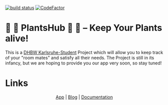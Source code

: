 [![build status](https://github.com/qt1337/PlantsHub/workflows/Build/badge.svg)](https://github.com/qt1337/PlantsHub/actions?query=branch%3Amaster)
[![CodeFactor](https://www.codefactor.io/repository/github/qt1337/plantshub/badge)](https://www.codefactor.io/repository/github/qt1337/plantshub)
# 🌱 🌻 PlantsHub 🌻 🌱 – Keep Your Plants alive!

This is a <a href="https://www.karlsruhe.dhbw.de/startseite.html">DHBW
Karlsruhe-Student</a> Project which will allow you to keep track of your "room
mates" and satisfy all their needs. The Project is still in its infancy, but we
are hoping to provide you our app very soon, so stay tuned!

# Links

<p style="text-align: center"><a href="https://app.plantshub.de">App</a> | <a href="https://blog.plantshub.de/">Blog</a> | <a href="https://github.com/qt1337/PlantsHub/wiki">Documentation</a></p>
